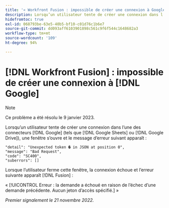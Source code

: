 ```yaml
---
title: '« Workfront Fusion : impossible de créer une connexion à Google »'
description: Lorsqu’un utilisateur tente de créer une connexion dans l’un des connecteurs Google (tels que Google Sheets ou Google Drive), la connexion n’est pas créée et plusieurs messages d’erreur apparaissent.
hidefromtoc: true
exl-id: 068793be-63e5-40b5-bf10-c01d76c1b6e7
source-git-commit: dd093aff6103901898c561c9f6f544c1648682a3
workflow-type: tm+mt
source-wordcount: '109'
ht-degree: 94%

---
```


# [!DNL Workfront Fusion] : impossible de créer une connexion à [!DNL Google]

>[!NOTE]
>
>Ce problème a été résolu le 9 janvier 2023.

Lorsqu’un utilisateur tente de créer une connexion dans l’une des connecteurs [!DNL Google] (tels que [!DNL Google Sheets] ou [!DNL Google Drive]), une fenêtre s’ouvre et le message d’erreur suivant apparaît :

```
"detail": "Unexpected token � in JSON at position 0",
"message": "Bad Request",
"code": "SC400",
"suberrors": []
```

Lorsque l’utilisateur ferme cette fenêtre, la connexion échoue et l’erreur suivante apparaît [!DNL Fusion] :

« [!UICONTROL Erreur : la demande a échoué en raison de l’échec d’une demande précédente. Aucun jeton d’accès spécifié.] »

_Premier signalement le 21 novembre 2022._
